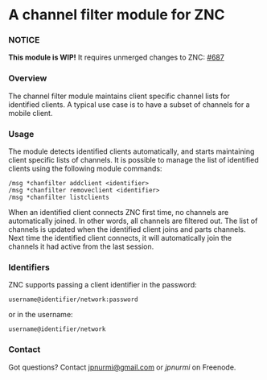 A channel filter module for ZNC
===============================

### NOTICE

**This module is WIP!** It requires unmerged changes to ZNC: [#687](https://github.com/znc/znc/pull/687)

### Overview

The channel filter module maintains client specific channel lists
for identified clients. A typical use case is to have a subset of
channels for a mobile client.

### Usage

The module detects identified clients automatically, and starts
maintaining client specific lists of channels. It is possible to
manage the list of identified clients using the following module
commands:

    /msg *chanfilter addclient <identifier>
    /msg *chanfilter removeclient <identifier>
    /msg *chanfilter listclients

When an identified client connects ZNC first time, no channels are
automatically joined. In other words, all channels are filtered out.
The list of channels is updated when the identified client joins and
parts channels. Next time the identified client connects, it will
automatically join the channels it had active from the last session.

### Identifiers

ZNC supports passing a client identifier in the password:

    username@identifier/network:password

or in the username:

    username@identifier/network

### Contact

Got questions? Contact jpnurmi@gmail.com or *jpnurmi* on Freenode.
